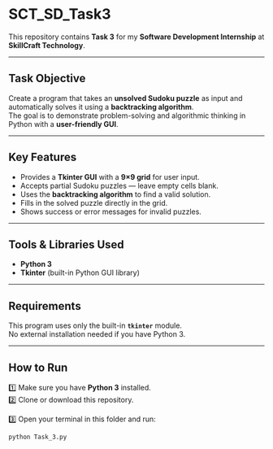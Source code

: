 #  SCT_SD_Task3

This repository contains **Task 3** for my **Software Development Internship** at **SkillCraft Technology**.

---

##  Task Objective

Create a program that takes an **unsolved Sudoku puzzle** as input and automatically solves it using a **backtracking algorithm**.  
The goal is to demonstrate problem-solving and algorithmic thinking in Python with a **user-friendly GUI**.

---

##  Key Features

- Provides a **Tkinter GUI** with a **9×9 grid** for user input.
- Accepts partial Sudoku puzzles — leave empty cells blank.
- Uses the **backtracking algorithm** to find a valid solution.
- Fills in the solved puzzle directly in the grid.
- Shows success or error messages for invalid puzzles.

---

##  Tools & Libraries Used

- **Python 3**
- **Tkinter** (built-in Python GUI library)

---

##  Requirements

 This program uses only the built-in **`tkinter`** module.  
No external installation needed if you have Python 3.

---

##  How to Run

1️⃣ Make sure you have **Python 3** installed.  
2️⃣ Clone or download this repository.

3️⃣ Open your terminal in this folder and run:
```bash
python Task_3.py
